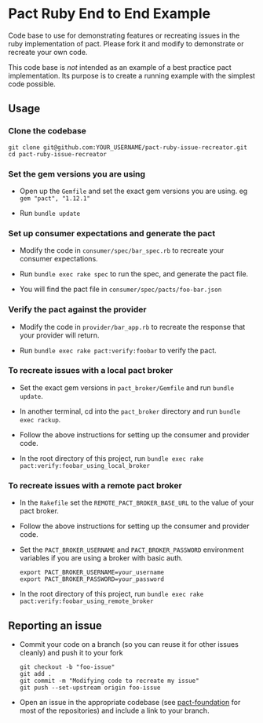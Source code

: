 # Pact Ruby End to End Example
Code base to use for demonstrating features or recreating issues in the ruby implementation of pact. Please fork it and modify to demonstrate or recreate your own code.

This code base is _not_ intended as an example of a best practice pact implementation. Its purpose is to create a running example with the simplest code possible.

## Usage

### Clone the codebase

    git clone git@github.com:YOUR_USERNAME/pact-ruby-issue-recreator.git
    cd pact-ruby-issue-recreator

### Set the gem versions you are using

* Open up the `Gemfile` and set the exact gem versions you are using. eg `gem "pact", "1.12.1"`

* Run `bundle update`

### Set up consumer expectations and generate the pact

* Modify the code in `consumer/spec/bar_spec.rb` to recreate your consumer expectations.

* Run `bundle exec rake spec` to run the spec, and generate the pact file.

* You will find the pact file in `consumer/spec/pacts/foo-bar.json`

### Verify the pact against the provider

* Modify the code in `provider/bar_app.rb` to recreate the response that your provider will return.

* Run `bundle exec rake pact:verify:foobar` to verify the pact.

### To recreate issues with a local pact broker

* Set the exact gem versions in `pact_broker/Gemfile` and run `bundle update`.

* In another terminal, cd into the `pact_broker` directory and run `bundle exec rackup`.

* Follow the above instructions for setting up the consumer and provider code.

* In the root directory of this project, run `bundle exec rake pact:verify:foobar_using_local_broker`

### To recreate issues with a remote pact broker

* In the `Rakefile` set the `REMOTE_PACT_BROKER_BASE_URL` to the value of your pact broker.

* Follow the above instructions for setting up the consumer and provider code.

* Set the `PACT_BROKER_USERNAME` and `PACT_BROKER_PASSWORD` environment variables if you are using a broker with basic auth.

      export PACT_BROKER_USERNAME=your_username
      export PACT_BROKER_PASSWORD=your_password

* In the root directory of this project, run `bundle exec rake pact:verify:foobar_using_remote_broker`

## Reporting an issue

* Commit your code on a branch (so you can reuse it for other issues cleanly) and push it to your fork

      git checkout -b "foo-issue"
      git add .
      git commit -m "Modifying code to recreate my issue"
      git push --set-upstream origin foo-issue

* Open an issue in the appropriate codebase (see [pact-foundation][pact-foundation] for most of the repositories) and include a link to your branch.

[pact-foundation]:https://github.com/pact-foundation
